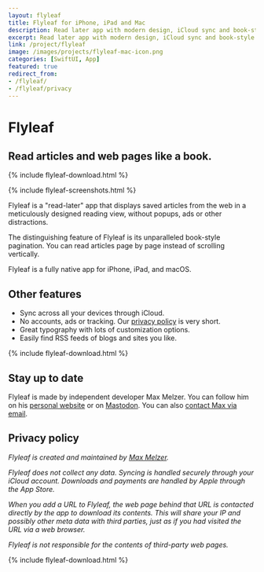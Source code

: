 ```yaml
---
layout: flyleaf
title: Flyleaf for iPhone, iPad and Mac
description: Read later app with modern design, iCloud sync and book-style pagination. 
excerpt: Read later app with modern design, iCloud sync and book-style pagination.
link: /project/flyleaf
image: /images/projects/flyleaf-mac-icon.png
categories: [SwiftUI, App]
featured: true
redirect_from:
- /flyleaf/
- /flyleaf/privacy
---
```



# Flyleaf
## Read articles and web pages like a book.

{% include flyleaf-download.html %}

{% include flyleaf-screenshots.html %}

Flyleaf is a "read-later" app that displays saved articles from the web in a meticulously designed reading view, without popups, ads or other distractions.

The distinguishing feature of Flyleaf is its unparalleled book-style pagination. You can read articles page by page instead of scrolling vertically.

Flyleaf is a fully native app for iPhone, iPad, and macOS.

## Other features

- Sync across all your devices through iCloud.
- No accounts, ads or tracking. Our [privacy policy](#privacy-policy) is very short.
- Great typography with lots of customization options.
- Easily find RSS feeds of blogs and sites you like.

{% include flyleaf-download.html %}

## Stay up to date

Flyleaf is made by independent developer Max Melzer. You can follow him on his [personal website](/en) or on [Mastodon](https://mastodon.social/@maxmelzer). You can also [contact Max via email](mailto:flyleaf@moehrenzahn.de).

## Privacy policy

*Flyleaf is created and maintained by [Max Melzer](/impressum).*

*Flyleaf does not collect any data. Syncing is handled securely through your iCloud account. Downloads and payments are handled by Apple through the App Store.*

*When you add a URL to Flyleaf, the web page behind that URL is contacted directly by the app to download its contents. This will share your IP and possibly other meta data with third parties, just as if you had visited the URL via a web browser.*

*Flyleaf is not responsible for the contents of third-party web pages.*

{% include flyleaf-download.html %}